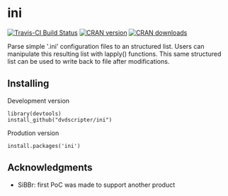# ini

[![Travis-CI Build Status](https://travis-ci.org/dvdscripter/ini.svg?branch=master)](https://travis-ci.org/dvdscripter/ini)
[![CRAN version](http://www.r-pkg.org/badges/version/ini)](https://cran.r-project.org/package=ini)
[![CRAN downloads](http://cranlogs.r-pkg.org/badges/ini)](https://cran.r-project.org/package=ini)

Parse simple '.ini' configuration files to an structured list. Users
can manipulate this resulting list with lapply() functions. This same
structured list can be used to write back to file after modifications.

## Installing

Development version

```
library(devtools)
install_github("dvdscripter/ini")
```

Prodution version
  
```
install.packages('ini')
```

## Acknowledgments

* SiBBr: first PoC was made to support another product
